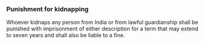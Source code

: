 ### Punishment for kidnapping
<div style="text-align: justify">

Whoever kidnaps any person from India or from lawful guardianship shall be punished with imprisonment of either description for a term that may extend to seven years and shall also be liable to a fine.

</div>
